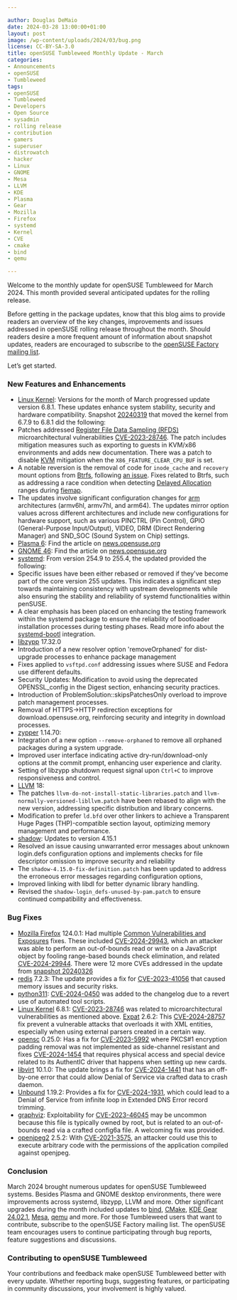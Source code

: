 ```yaml
---

author: Douglas DeMaio
date: 2024-03-28 13:00:00+01:00
layout: post
image: /wp-content/uploads/2024/03/bug.png
license: CC-BY-SA-3.0
title: openSUSE Tumbleweed Monthly Update - March
categories:
- Announcements
- openSUSE
- Tumbleweed
tags:
- openSUSE
- Tumbleweed
- Developers
- Open Source
- sysadmin
- rolling release
- contribution
- gamers
- superuser
- distrowatch
- hacker
- Linux
- GNOME
- Mesa
- LLVM
- KDE
- Plasma
- Gear
- Mozilla
- Firefox
- systemd
- Kernel
- CVE
- cmake
- bind
- qemu

---
```


Welcome to the monthly update for openSUSE Tumbleweed for March 2024. This month provided several anticipated updates for the rolling release. 

Before getting in the package updates, know that this blog aims to provide readers an overview of the key changes, improvements and issues addressed in openSUSE rolling release throughout the month. Should readers desire a more frequent amount of information about snapshot updates, readers are encouraged to subscribe to the [openSUSE Factory mailing list](https://lists.opensuse.org/archives/list/factory@lists.opensuse.org/).

Let’s get started.

### New Features and Enhancements
* [Linux Kernel](https://www.kernel.org/): Versions for the month of March progressed update version 6.8.1. These updates enhance system stability, security and hardware compatibility. Snapshot [20240319](https://lists.opensuse.org/archives/list/factory@lists.opensuse.org/thread/EW5VWYR22A4A5772WTYLPGXTFVGJTZKK/) that moved the kernel from 6.7.9 to 6.8.1 did the following:
 * Patches addressed [Register File Data Sampling (RFDS)](https://docs.kernel.org/admin-guide/hw-vuln/reg-file-data-sampling.html) microarchitectural vulnerabilities [CVE-2023-28746](https://www.suse.com/de-de/security/cve/CVE-2023-28746.html). The patch includes mitigation measures such as exporting to guests in KVM/x86 environments and adds new documentation. There was a patch to disable [KVM](https://www.linux-kvm.org/page/Main_Page)  mitigation when the `X86_FEATURE_CLEAR_CPU_BUF` is set.
 * A notable reversion is the removal of code for `inode_cache` and `recovery` mount options from [Btrfs](https://btrfs.wiki.kernel.org), following [an issue](https://github.com/yast/yast-update/issues/197). Fixes related to Btrfs, such as addressing a race condition when detecting [Delayed Allocation](https://ext4.wiki.kernel.org/index.php/DelayedAllocation) ranges during [fiemap](https://www.kernel.org/doc/Documentation/filesystems/fiemap.txt).
 * The updates involve significant configuration changes for [arm](https://www.arm.com/) architectures (armv6hl, armv7hl, and arm64). The updates mirror option values across different architectures and include new configurations for hardware support, such as various PINCTRL (Pin Control), GPIO (General-Purpose Input/Output), VIDEO, DRM (Direct Rendering Manager) and SND_SOC (Sound System on Chip) settings.
* [Plasma 6](https://news.opensuse.org/2024/03/22/plasma-arrives-in-os-distributions/): Find the article on [news.opensuse.org](https://news.opensuse.org/2024/03/22/plasma-arrives-in-os-distributions/)
* [GNOME 46](https://news.opensuse.org/2024/03/25/gnome-arrives-in-os-distributions/): Find the article on [news.opensuse.org](https://news.opensuse.org/2024/03/25/gnome-arrives-in-os-distributions/)
* [systemd](https://freedesktop.org/wiki/Software/systemd/): From version 254.9 to 255.4, the updated provided the following:
 * Specific issues have been either rebased or removed if they've become part of the core version 255 updates. This indicates a significant step towards maintaining consistency with upstream developments while also ensuring the stability and reliability of systemd functionalities within penSUSE.
 * A clear emphasis has been placed on enhancing the testing framework within the systemd package to ensure the reliability of bootloader installation processes during testing phases. Read more info about the [systemd-bootl](https://news.opensuse.org/2024/03/05/systemd-boot-integration-in-os/) integration.
* [libzypp](https://github.com/openSUSE/libzypp) 17.32.0
 * Introduction of a new resolver option 'removeOrphaned' for dist-upgrade processes to enhance package management
 * Fixes applied to `vsftpd.conf` addressing issues where SUSE and Fedora use different defaults.
 * Security Updates: Modification to avoid using the deprecated OPENSSL_config in the Digest section, enhancing security practices.
 * Introduction of ProblemSolution::skipsPatchesOnly overload to improve patch management processes.
 * Removal of HTTPS->HTTP redirection exceptions for download.opensuse.org, reinforcing security and integrity in download processes.
* [zypper](https://github.com/openSUSE/zypper) 1.14.70: 
 * Integration of a new option `--remove-orphaned` to remove all orphaned packages during a system upgrade.
 * Improved user interface indicating active dry-run/download-only options at the commit prompt, enhancing user experience and clarity.
 * Setting of libzypp shutdown request signal upon `Ctrl+C` to improve responsiveness and control.
* [LLVM](https://llvm.org/) 18:
 * The patches `llvm-do-not-install-static-libraries.patch` and `llvm-normally-versioned-libllvm.patch` have been rebased to align with the new version, addressing specific distribution and library concerns.
 * Modification to prefer `ld.bfd` over other linkers to achieve a Transparent Huge Pages (THP)-compatible section layout, optimizing memory management and performance.
* [shadow](https://github.com/shadow-maint/shadow/): Updates to version 4.15.1
 * Resolved an issue causing unwarranted error messages about unknown login.defs configuration options and implements checks for file descriptor omission to improve security and reliability
 * The `shadow-4.15.0-fix-definition.patch` has been updated to address the erroneous error messages regarding configuration options,
 * Improved linking with libdl for better dynamic library handling.
 * Revised the `shadow-login_defs-unused-by-pam.patch` to ensure continued compatibility and effectiveness.

### Bug Fixes
* [Mozilla Firefox](https://www.mozilla.org) 124.0.1: Had multiple [Common Vulnerabilities and Exposures](https://en.wikipedia.org/wiki/Common_Vulnerabilities_and_Exposures) fixes. These included [CVE-2024-29943](https://www.suse.com/ko-kr/security/cve/CVE-2024-29943.html), which an attacker was able to perform an out-of-bounds read or write on a JavaScript object by fooling range-based bounds check elimination, and related [CVE-2024-29944](https://www.suse.com/ko-kr/security/cve/CVE-2024-29944.html). There were 12 more CVEs addressed in the update from [snapshot 20240326](https://lists.opensuse.org/archives/list/factory@lists.opensuse.org/thread/VC6QZ5RDU6GJFGGJRW2XMJFNPCUQSBZU/)
* [redis](https://redis.io/) 7.2.3: The update provides a fix for [CVE-2023-41056](https://www.suse.com/ko-kr/security/cve/CVE-2023-41056.html) that caused memory issues and security risks.
* [python311](https://www.python.org/): [CVE-2024-0450](https://www.suse.com/ko-kr/security/cve/CVE-2024-0450.html) was added to the changelog due to a revert use of automated tool scripts.
* [Linux Kernel](https://www.kernel.org/) 6.8.1: [CVE-2023-28746](https://www.suse.com/ko-kr/security/cve/CVE-2023-28746.html) was related to microarchitectural vulnerabilities as mentioned above.
[Expat](https://github.com/libexpat/libexpat) 2.6.2: This [CVE-2024-28757](https://www.suse.com/ko-kr/security/cve/CVE-2024-28757.html) fix prevent a vulnerable attacks that overloads it with XML entities, especially when using external parsers created in a certain way.
* [opensc](https://github.com/OpenSC/OpenSC) 0.25.0: Has a fix for [CVE-2023-5992](https://www.suse.com/ko-kr/security/cve/CVE-2023-5992.html) where PKCS#1 encryption padding removal was not implemented as side-channel resistant and fixes [CVE-2024-1454](https://www.suse.com/ko-kr/security/cve/CVE-2024-1454.html) that requires physical access and special device related to its AuthentIC driver that happens when setting up new cards.
* [libvirt](https://libvirt.org) 10.1.0: The update brings a fix for [CVE-2024-1441](https://www.suse.com/ko-kr/security/cve/CVE-2024-1441.html) that has an off-by-one error that could allow Denial of Service via crafted data to crash daemon.
* [Unbound](https://github.com/NLnetLabs/unbound) 1.19.2: Provides a fix for [CVE-2024-1931](https://www.suse.com/ko-kr/security/cve/CVE-2024-1931.html), which could lead to a Denial of Service from infinite loop in Extended DNS Error record trimming.
* [graphviz](https://graphviz.org/): Exploitability for [CVE-2023-46045](https://www.suse.com/ko-kr/security/cve/CVE-2023-46045.html) may be uncommon because this file is typically owned by root, but is related to an out-of-bounds read via a crafted config6a file. A welcoming fix was provided.
* [openjpeg2](https://github.com/uclouvain/openjpeg) 2.5.2: With [CVE-2021-3575](https://www.suse.com/ko-kr/security/cve/CVE-2021-3575.html), an attacker could use this to execute arbitrary code with the permissions of the application compiled against openjpeg. 

### Conclusion
March 2024 brought numerous updates for openSUSE Tumbleweed systems. Besides Plasma and GNOME desktop environments, there were improvements across systemd, libzypp, LLVM and more. Other significant upgrades during the month included updates to [bind](https://bind9.readthedocs.io), [CMake](https://cmake.org/), [KDE Gear 24.02.1](https://kde.org/announcements/gear/24.02.1/), [Mesa](https://www.mesa3d.org/), [qemu](https://www.qemu.org/) and more. 
For those Tumbleweed users that want to contribute, subscribe to the openSUSE Factory mailing list. The openSUSE team encourages users to continue participating through bug reports, feature suggestions and discussions.  

### Contributing to openSUSE Tumbleweed
Your contributions and feedback make openSUSE Tumbleweed better with every update. Whether reporting bugs, suggesting features, or participating in community discussions, your involvement is highly valued.

<meta name="openSUSE, Tumbleweed, Developers, sysadmin, user, Open Source, rolling release, gamers, superuser, distrowatch, mesa, Linux, kernel, python, cve, gnome, kde, gear, systemd, mozilla, firefox, mesa, qemu, redis, bind, cmake" content="HTML,CSS,XML,JavaScript">


